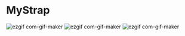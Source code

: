 # MyStrap
![ezgif com-gif-maker](https://user-images.githubusercontent.com/71601381/126174759-e8310e84-94ac-486d-9e91-6897561e0d42.gif)
![ezgif com-gif-maker](https://user-images.githubusercontent.com/71601381/126174372-e07f8e95-b5a0-4493-8018-c1a9bae7731f.gif)
![ezgif com-gif-maker](https://user-images.githubusercontent.com/71601381/126174216-ed16ae6d-d206-4807-8ec5-bd346a1908d9.gif)





